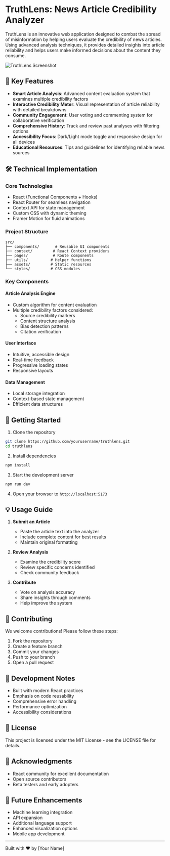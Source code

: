 # TruthLens: News Article Credibility Analyzer

TruthLens is an innovative web application designed to combat the spread of misinformation by helping users evaluate the credibility of news articles. Using advanced analysis techniques, it provides detailed insights into article reliability and helps users make informed decisions about the content they consume.

![TruthLens Screenshot](https://placehold.co/600x400?text=TruthLens)

## 🌟 Key Features

- **Smart Article Analysis**: Advanced content evaluation system that examines multiple credibility factors
- **Interactive Credibility Meter**: Visual representation of article reliability with detailed breakdowns
- **Community Engagement**: User voting and commenting system for collaborative verification
- **Comprehensive History**: Track and review past analyses with filtering options
- **Accessibility Focus**: Dark/Light mode toggle and responsive design for all devices
- **Educational Resources**: Tips and guidelines for identifying reliable news sources

## 🛠️ Technical Implementation

### Core Technologies
- React (Functional Components + Hooks)
- React Router for seamless navigation
- Context API for state management
- Custom CSS with dynamic theming
- Framer Motion for fluid animations

### Project Structure
```
src/
├── components/       # Reusable UI components
├── context/         # React Context providers
├── pages/           # Route components
├── utils/          # Helper functions
├── assets/         # Static resources
└── styles/         # CSS modules
```

### Key Components

#### Article Analysis Engine
- Custom algorithm for content evaluation
- Multiple credibility factors considered:
  - Source credibility markers
  - Content structure analysis
  - Bias detection patterns
  - Citation verification

#### User Interface
- Intuitive, accessible design
- Real-time feedback
- Progressive loading states
- Responsive layouts

#### Data Management
- Local storage integration
- Context-based state management
- Efficient data structures

## 🚀 Getting Started

1. Clone the repository
```bash
git clone https://github.com/yourusername/truthlens.git
cd truthlens
```

2. Install dependencies
```bash
npm install
```

3. Start the development server
```bash
npm run dev
```

4. Open your browser to `http://localhost:5173`

## 💡 Usage Guide

1. **Submit an Article**
   - Paste the article text into the analyzer
   - Include complete content for best results
   - Maintain original formatting

2. **Review Analysis**
   - Examine the credibility score
   - Review specific concerns identified
   - Check community feedback

3. **Contribute**
   - Vote on analysis accuracy
   - Share insights through comments
   - Help improve the system

## 🤝 Contributing

We welcome contributions! Please follow these steps:

1. Fork the repository
2. Create a feature branch
3. Commit your changes
4. Push to your branch
5. Open a pull request

## 📝 Development Notes

- Built with modern React practices
- Emphasis on code reusability
- Comprehensive error handling
- Performance optimization
- Accessibility considerations

## 📜 License

This project is licensed under the MIT License - see the LICENSE file for details.

## 🙏 Acknowledgments

- React community for excellent documentation
- Open source contributors
- Beta testers and early adopters

## 🔮 Future Enhancements

- Machine learning integration
- API expansion
- Additional language support
- Enhanced visualization options
- Mobile app development

---

Built with ❤️ by [Your Name]